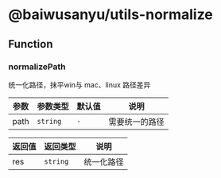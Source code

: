 # @baiwusanyu/utils-normalize

## Function

### normalizePath

统一化路径，抹平win与 mac、linux 路径差异

| 参数   | 参数类型     | 默认值     | 说明      |
|------|----------|---------|---------|
| path | `string` | `-`     | 需要统一的路径 |

| 返回值 | 返回类型      | 说明 |
|-----|-----------|--|
| res | `string` | 统一化路径 |
